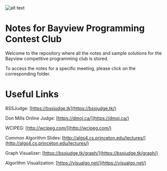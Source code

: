 ![alt text](http://i.imgur.com/fS0tnTj.png "Logo Title Text 1")

# Notes for Bayview Programming Contest Club
Welcome to the repository where all the notes and sample solutions for the Bayview competitive programming club is stored. 

To access the notes for a specific meeting, please click on the corresponding folder. 

# Useful Links
BSSJudge: [https://bssjudge.tk](https://bssjudge.tk/)

Don Mills Online Judge: [https://dmoj.ca/](https://dmoj.ca/)

WCIPEG: [http://wcipeg.com/](http://wcipeg.com/)

Common Algorithm Slides: [http://algs4.cs.princeton.edu/lectures/](http://algs4.cs.princeton.edu/lectures/)

Graph Visualizer: [https://bssjudge.tk/graph/](https://bssjudge.tk/graph/)

Algorithm Visualization: [https://visualgo.net/](https://visualgo.net/)
